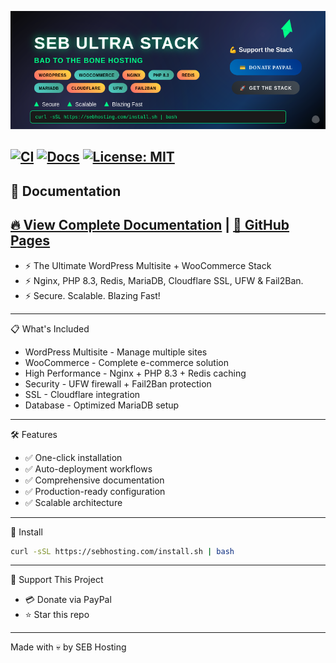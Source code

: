 ![Banner](./assets/banner.png)

[![CI](https://github.com/sebhosting/seb-ultra-stack/actions/workflows/ci.yml/badge.svg)](https://github.com/sebhosting/seb-ultra-stack/actions/workflows/ci.yml)
[![Docs](https://github.com/sebhosting/seb-ultra-stack/actions/workflows/deploy-docs.yml/badge.svg)](https://docs.sebhosting.com)
[![License: MIT](https://img.shields.io/badge/License-MIT-green.svg)](LICENSE)
---
## 📖 Documentation
**[🔥 View Complete Documentation](https://docs.sebhosting.com)** | **[📖 GitHub Pages](https://sebhosting.github.io/seb-ultra-stack/)**
---
- ⚡ The Ultimate WordPress Multisite + WooCommerce Stack
- ⚡ Nginx, PHP 8.3, Redis, MariaDB, Cloudflare SSL, UFW & Fail2Ban.
- ⚡ Secure. Scalable. Blazing Fast! 
---
📋 What's Included

- WordPress Multisite - Manage multiple sites
- WooCommerce - Complete e-commerce solution
- High Performance - Nginx + PHP 8.3 + Redis caching
- Security - UFW firewall + Fail2Ban protection
- SSL - Cloudflare integration
- Database - Optimized MariaDB setup
---
🛠️ Features

- ✅ One-click installation
- ✅ Auto-deployment workflows
- ✅ Comprehensive documentation
- ✅ Production-ready configuration
- ✅ Scalable architecture
---
🚀 Install
```bash
curl -sSL https://sebhosting.com/install.sh | bash
```
---
💪 Support This Project
- 💳 Donate via PayPal 
- ⭐ Star this repo
---






Made with 💀 by SEB Hosting


